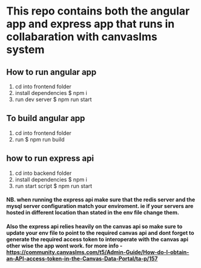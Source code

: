 # This repo contains both the angular app and express app that runs in collabaration with canvaslms system

## How to run angular app
 1. cd into frontend folder
 2. install dependencies $ npm i
 3. run dev server $ npm run start

## To build angular app
 1. cd into frontend folder
 2. run $ npm run build
 
 
 ## how to run express api
  1. cd into backend folder
  2. install dependencies $ npm i
  3. run start script $ npm run start
  
 #### NB. when running the express api make sure that the redis server and the mysql server configuration match your enviroment. ie if your servers are hosted in different location than stated in the env file change them.
 #### Also the express api relies heavily on the canvas api so make sure to update your env file to point to the required canvas api and dont forget to generate the required access token to interoperate with the canvas api other wise the app wont work. for more info - https://community.canvaslms.com/t5/Admin-Guide/How-do-I-obtain-an-API-access-token-in-the-Canvas-Data-Portal/ta-p/157 
